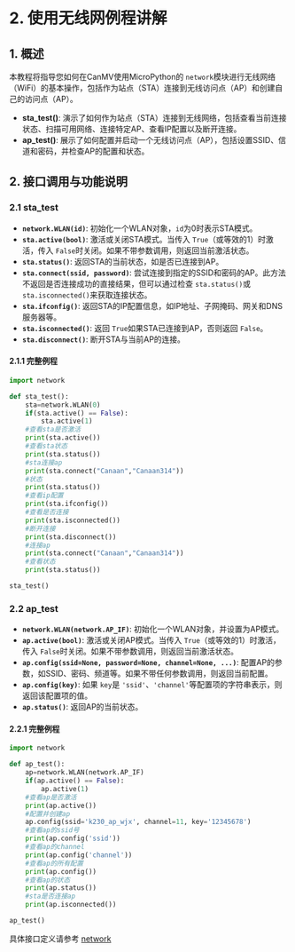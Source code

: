 # 2. 使用无线网例程讲解

## 1. 概述

本教程将指导您如何在CanMV使用MicroPython的 `network`模块进行无线网络（WiFi）的基本操作，包括作为站点（STA）连接到无线访问点（AP）和创建自己的访问点（AP）。

* **sta_test()**: 演示了如何作为站点（STA）连接到无线网络，包括查看当前连接状态、扫描可用网络、连接特定AP、查看IP配置以及断开连接。
* **ap_test()**: 展示了如何配置并启动一个无线访问点（AP），包括设置SSID、信道和密码，并检查AP的配置和状态。

## 2. 接口调用与功能说明

### 2.1 sta_test

* **`network.WLAN(id)`**: 初始化一个WLAN对象，`id`为0时表示STA模式。
* **`sta.active(bool)`**: 激活或关闭STA模式。当传入 `True`（或等效的1）时激活，传入 `False`时关闭。如果不带参数调用，则返回当前激活状态。
* **`sta.status()`**: 返回STA的当前状态，如是否已连接到AP。
* **`sta.connect(ssid, password)`**: 尝试连接到指定的SSID和密码的AP。此方法不返回是否连接成功的直接结果，但可以通过检查 `sta.status()`或 `sta.isconnected()`来获取连接状态。
* **`sta.ifconfig()`**: 返回STA的IP配置信息，如IP地址、子网掩码、网关和DNS服务器等。
* **`sta.isconnected()`**: 返回 `True`如果STA已连接到AP，否则返回 `False`。
* **`sta.disconnect()`**: 断开STA与当前AP的连接。

#### 2.1.1 完整例程

```python
import network

def sta_test():
    sta=network.WLAN(0)
    if(sta.active() == False):
        sta.active(1)
    #查看sta是否激活
    print(sta.active())
    #查看sta状态
    print(sta.status())
    #sta连接ap
    print(sta.connect("Canaan","Canaan314"))
    #状态
    print(sta.status())
    #查看ip配置
    print(sta.ifconfig())
    #查看是否连接
    print(sta.isconnected())
    #断开连接
    print(sta.disconnect())
    #连接ap
    print(sta.connect("Canaan","Canaan314"))
    #查看状态
    print(sta.status())

sta_test()
```

### 2.2 ap_test

* **`network.WLAN(network.AP_IF)`**: 初始化一个WLAN对象，并设置为AP模式。
* **`ap.active(bool)`**: 激活或关闭AP模式。当传入 `True`（或等效的1）时激活，传入 `False`时关闭。如果不带参数调用，则返回当前激活状态。
* **`ap.config(ssid=None, password=None, channel=None, ...)`**: 配置AP的参数，如SSID、密码、频道等。如果不带任何参数调用，则返回当前配置。
* **`ap.config(key)`**: 如果 `key`是 `'ssid'`、`'channel'`等配置项的字符串表示，则返回该配置项的值。
* **`ap.status()`**: 返回AP的当前状态。

#### 2.2.1 完整例程

```python
import network

def ap_test():
    ap=network.WLAN(network.AP_IF)
    if(ap.active() == False):
        ap.active(1)
    #查看ap是否激活
    print(ap.active())
    #配置并创建ap
    ap.config(ssid='k230_ap_wjx', channel=11, key='12345678')
    #查看ap的ssid号
    print(ap.config('ssid'))
    #查看ap的channel
    print(ap.config('channel'))
    #查看ap的所有配置
    print(ap.config())
    #查看ap的状态
    print(ap.status())
    #sta是否连接ap
    print(ap.isconnected())

ap_test()
```

具体接口定义请参考 [network](../../api/extmod/K230_CanMV_network模块API手册.md)

